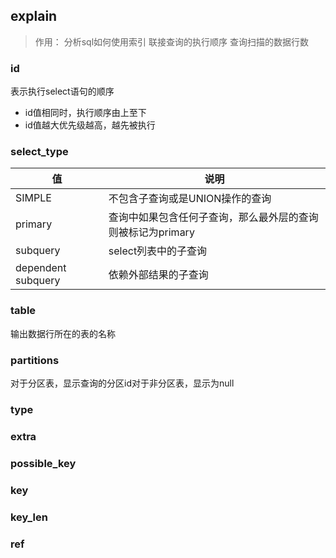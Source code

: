
## explain

> 作用：
> 分析sql如何使用索引
> 联接查询的执行顺序
> 查询扫描的数据行数

### id
表示执行select语句的顺序
- id值相同时，执行顺序由上至下
- id值越大优先级越高，越先被执行


### select_type

| 值 | 说明 |
| - | - |
| SIMPLE | 不包含子查询或是UNION操作的查询 |
| primary | 查询中如果包含任何子查询，那么最外层的查询则被标记为primary |
| subquery | select列表中的子查询 |
| dependent subquery | 依赖外部结果的子查询 |

### table
输出数据行所在的表的名称


### partitions
对于分区表，显示查询的分区id对于非分区表，显示为null

### type



### extra


### possible_key



### key



### key_len


### ref






